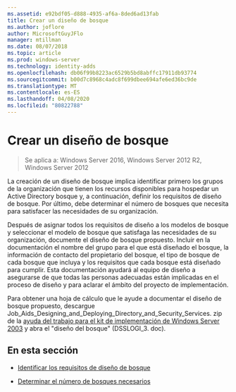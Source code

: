 ```yaml
---
ms.assetid: e92bdf05-d888-4935-af6a-8ded6ad13fab
title: Crear un diseño de bosque
ms.author: joflore
author: MicrosoftGuyJFlo
manager: mtillman
ms.date: 08/07/2018
ms.topic: article
ms.prod: windows-server
ms.technology: identity-adds
ms.openlocfilehash: db06f99b8223ac6529b5bd8abffc17911db93774
ms.sourcegitcommit: b00d7c8968c4adc8f699dbee694afe6ed36bc9de
ms.translationtype: MT
ms.contentlocale: es-ES
ms.lasthandoff: 04/08/2020
ms.locfileid: "80822788"
---
```

# <a name="creating-a-forest-design"></a>Crear un diseño de bosque

>Se aplica a: Windows Server 2016, Windows Server 2012 R2, Windows Server 2012

La creación de un diseño de bosque implica identificar primero los grupos de la organización que tienen los recursos disponibles para hospedar un Active Directory bosque y, a continuación, definir los requisitos de diseño de bosque. Por último, debe determinar el número de bosques que necesita para satisfacer las necesidades de su organización.  
  
Después de asignar todos los requisitos de diseño a los modelos de bosque y seleccionar el modelo de bosque que satisfaga las necesidades de su organización, documente el diseño de bosque propuesto. Incluir en la documentación el nombre del grupo para el que está diseñado el bosque, la información de contacto del propietario del bosque, el tipo de bosque de cada bosque que incluya y los requisitos que cada bosque está diseñado para cumplir. Esta documentación ayudará al equipo de diseño a asegurarse de que todas las personas adecuadas están implicadas en el proceso de diseño y para aclarar el ámbito del proyecto de implementación.  
  
Para obtener una hoja de cálculo que le ayude a documentar el diseño de bosque propuesto, descargue Job_Aids_Designing_and_Deploying_Directory_and_Security_Services. zip de la [ayuda del trabajo para el kit de implementación de Windows Server 2003](https://go.microsoft.com/fwlink/?LinkID=102558) y abra el "diseño del bosque" (DSSLOGI_3. doc).  
  
## <a name="in-this-section"></a>En esta sección  
  
- [Identificar los requisitos de diseño de bosque](../../ad-ds/plan/Identifying-Forest-Design-Requirements.md)  
  
- [Determinar el número de bosques necesarios](../../ad-ds/plan/Determining-the-Number-of-Forests-Required.md)  
